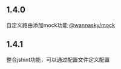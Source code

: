 ## 1.4.0

自定义路由添加mock功能 [@wannasky/mock](https://www.npmjs.com/package/@wannasky/mock)

## 1.4.1

整合jshint功能，可以通过配置文件定义配置
